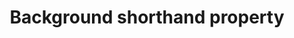 ---
title: "Background shorthand property"
description: "This is the description of the background property."
category: css
stats: {
    aol: {
        desktop-app: {
            "2017-09":"a #1"
        },
        desktop-webmail: {
            "2017-09":"y"
        },
        alto-ios: {
            "2017-09":"y"
        },
        alto-android: {
            "2017-09":"a #1"
        }
    },
    apple-mail: {
        macos: {
            "10":"y"
        },
        ios: {
            "10":"y",
            "11":"y"
        }
    },
    gmail: {
        desktop-webmail: {
            "2017-09":"y",
            "2019-04":"y"
        },
        ios: {
            "2019-04":"y"
        }
    },
    ibm-notes: {
        windows: {
            "9":"n"
        }
    },
    microsoft: {
        windows-10-mail: {
            "2017-09":"n"
        },
        windows-live-mail: {
            "2017-09":"a #3"
        }
    },
    outlook: {
        windows: {
            "2003":"a #2",
            "2007":"n",
            "2010":"n",
            "2013":"n",
            "2016":"n",
            "2019":"n"
        },
        macos: {
            "2013":"y",
            "2016":"y",
            "2019":"y"
        },
        outlook-express: {
            "2017-09":"a #3"
        },
        outlook-com: {
            "2017-09":"y"
        },
        ios: {
            "2017-09":"y"
        },
        android: {
            "2017-09":"a #1"
        }
    },
    thunderbird: {
        windows: {
            "60.0":"y"
        }
    },
    yahoo: {
        desktop-webmail: {
            "2017-09":"a #4"
        },
        ios: {
            "2017-09":"a #2"
        },
        android: {
            "2017-09":"a #5"
        }
    }
}
notes: "Initial data by [Campaign Monitor](https://www.campaignmonitor.com/css/color-background/background/)."
notes_by_num: {
    "1": "Partial. Fixed attachment is not supported.",
    "2": "Partial. Slash syntax values are not supported.",
    "3": "Partial. Values containing background images are not supported.",
    "4": "Buggy. For slash syntax values, it removes the slash character, making the value invalid.",
    "5": "Partial. Seems to only support background colors."
}
---